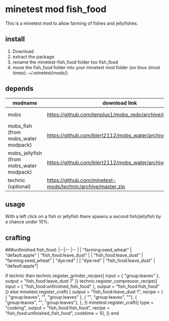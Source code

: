 # minetest mod fish_food
This is a minetest mod to allow farming of
fishes and jellyfishes.

## install
1. Download
2. extract the package
3. rename the minetest-fish_food folder too fish_food
4. move the fish_food folder into your minetest mod folder (on linux (most times): ~/.minetest/mods/)

## depends
| modname  |  download link   | forum link |
|----------|------------------|------------|
| mobs | https://github.com/tenplus1/mobs_redo/archive/master.zip | https://forum.minetest.net/viewtopic.php?f=11&t=9917&hilit=mobs+redo |
| mobs_fish (from mobs_water modpack) | https://github.com/blert2112/mobs_water/archive/master.zip | https://forum.minetest.net/viewtopic.php?f=9&t=12652&hilit=water+critters |
mobs_jellyfish (from mobs_water modpack) | https://github.com/blert2112/mobs_water/archive/master.zip | https://forum.minetest.net/viewtopic.php?f=9&t=12652&hilit=water+critters |
| technic (optional) | https://github.com/minetest-mods/technic/archive/master.zip | https://forum.minetest.net/viewtopic.php?f=11&t=2538&hilit=technic |


## usage

With a left click on a fish or jellyfish there spawns a second fish/jellyfish by a chance under 10%.

## crafting
###unfinished fish_food:
|--|-- |-- |
| "farming:seed_wheat" | "default:apple" | "fish_food:leave_dust" |
| "fish_food:leave_dust" | "farming:seed_wheat" | "dye:red" |
| "dye:red" | "fish_food:leave_dust" | "default:apple"|


if technic then
        technic.register_grinder_recipe({ input = { "group:leaves" }, output = "fish_food:leave_dust 1" })
	technic.register_compressor_recipe({ input = { "fish_food:unfinished_fish_food" }, output = "fish_food:fish_food" })
else
        minetest.register_craft( {
        output = "fish_food:leave_dust 1",
                recipe = {
                        { "group:leaves", "", "group:leaves" },
                        { "", "group:leaves", ""},
			{ "group:leaves", "", "group:leaves"},
                },
        })
	minetest.register_craft({
                type = "cooking",
                output = "fish_food:fish_food",
                recipe = "fish_food:unfinished_fish_food",
                cooktime = 10,
        })
end
